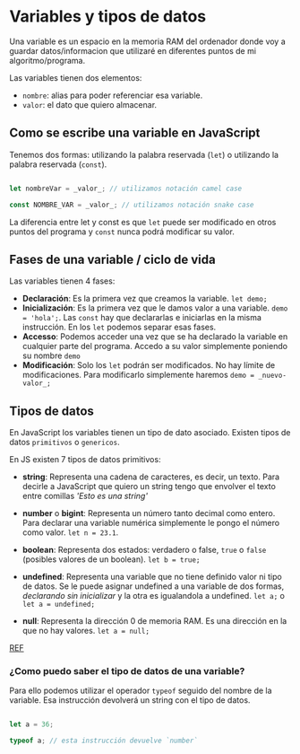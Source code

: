 # Variables y tipos de datos

Una variable es un espacio en la memoria RAM del ordenador donde voy a guardar datos/informacion que utilizaré en diferentes puntos de mi algoritmo/programa.

Las variables tienen dos elementos:

- `nombre`: alias para poder referenciar esa variable.
- `valor`: el dato que quiero almacenar.

## Como se escribe una variable en JavaScript

Tenemos dos formas: utilizando la palabra reservada (`let`) o utilizando la palabra reservada (`const`).

```js

let nombreVar = _valor_; // utilizamos notación camel case

const NOMBRE_VAR = _valor_; // utilizamos notación snake case

```

La diferencia entre let y const es que `let` puede ser modificado en otros puntos del programa y  `const` nunca podrá modificar su valor.

## Fases de una variable / ciclo de vida

Las variables tienen 4 fases:

- **Declaración**: Es la primera vez que creamos la variable. `let demo;`
- **Inicialización**: Es la primera vez que le damos valor a una variable. `demo = 'hola';`. Las `const` hay que declararlas e iniciarlas en la misma instrucción. En los `let` podemos separar esas fases.
- **Accesso**:  Podemos acceder una vez que se ha declarado la variable en cualquier parte del programa. Accedo a su valor simplemente poniendo su nombre `demo`
- **Modificación**: Solo los  `let` podrán ser modificados. No hay límite de modificaciones. Para modificarlo simplemente haremos `demo = _nuevo-valor_;`

## Tipos de datos

En JavaScript los variables tienen un tipo de dato asociado. Existen tipos de datos `primitivos` o `genericos`.

En JS existen 7 tipos de datos primitivos:

- **string**: Representa una cadena de caracteres, es decir, un texto. Para decirle a JavaScript que quiero un string tengo que envolver el texto entre comillas *'Esto es una string'*

- **number** o **bigint**: Representa un número tanto decimal como entero. Para declarar una variable numérica simplemente le pongo el número como valor. `let n = 23.1`.

- **boolean**: Representa dos estados: verdadero o false, `true` o `false` (posibles valores de un boolean). `let b = true;`

- **undefined**: Representa una variable que no tiene definido valor ni tipo de datos. Se le puede asignar undefined a una variable de dos formas, _declarando sin inicializar_  y la otra es igualandola a undefined. `let a;` o `let a = undefined;`

- **null**: Representa la dirección 0 de memoria RAM. Es una dirección en la que no hay valores. `let a = null;`

[REF](https://developer.mozilla.org/en-US/docs/Glossary/Primitive)

### ¿Como puedo saber el tipo de datos de una variable?

Para ello podemos utilizar el operador `typeof` seguido del nombre de la variable. Esa instrucción devolverá un string con el tipo de datos.

```js

let a = 36;

typeof a; // esta instrucción devuelve `number`

```
